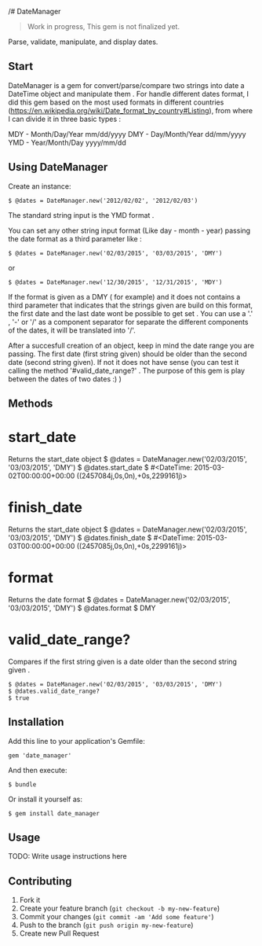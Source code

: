 /# DateManager

> Work in progress, This gem is not finalized yet.

Parse, validate, manipulate, and display dates.

## Start

DateManager is a gem for convert/parse/compare two strings into date a DateTime object and manipulate them .
For handle different dates format, I did this gem based on the most used formats in different countries (https://en.wikipedia.org/wiki/Date_format_by_country#Listing), from where I can divide it in three basic types :

MDY - Month/Day/Year mm/dd/yyyy
DMY - Day/Month/Year dd/mm/yyyy
YMD - Year/Month/Day yyyy/mm/dd

## Using DateManager

Create an instance:

    $ @dates = DateManager.new('2012/02/02', '2012/02/03')

The standard string input is the YMD format .

You can set any other string input format (Like day - month - year) passing the date format as a third parameter like :

    $ @dates = DateManager.new('02/03/2015', '03/03/2015', 'DMY')

or

    $ @dates = DateManager.new('12/30/2015', '12/31/2015', 'MDY')


If the format is given as a DMY ( for example) and it does not contains a third parameter that indicates that the strings given are build on this format, the first date and the last date wont be possible to get set .
You can use a '.' , '-' or '/' as a component separator for separate the different components of the dates, it will be translated into '/'.

After a succesfull creation of an object, keep in mind the date range you are passing. The first date (first string given) should be older than the second date (second string given). If not it does not have sense (you can test it calling the method '#valid_date_range?' . The purpose of this gem is play between the dates of two dates :) )

## Methods

# start_date
Returns the start_date object
    $ @dates = DateManager.new('02/03/2015', '03/03/2015', 'DMY')
    $ @dates.start_date
    $ #<DateTime: 2015-03-02T00:00:00+00:00 ((2457084j,0s,0n),+0s,2299161j)>

# finish_date
Returns the start_date object
    $ @dates = DateManager.new('02/03/2015', '03/03/2015', 'DMY')
    $ @dates.finish_date
    $ #<DateTime: 2015-03-03T00:00:00+00:00 ((2457085j,0s,0n),+0s,2299161j)>

# format
Returns the date format
    $ @dates = DateManager.new('02/03/2015', '03/03/2015', 'DMY')
    $ @dates.format
    $ DMY

# valid_date_range?

Compares if the first string given is a date older than the second string given .

    $ @dates = DateManager.new('02/03/2015', '03/03/2015', 'DMY')
    $ @dates.valid_date_range?
    $ true

## Installation

Add this line to your application's Gemfile:

    gem 'date_manager'

And then execute:

    $ bundle

Or install it yourself as:

    $ gem install date_manager

## Usage

TODO: Write usage instructions here

## Contributing

1. Fork it
2. Create your feature branch (`git checkout -b my-new-feature`)
3. Commit your changes (`git commit -am 'Add some feature'`)
4. Push to the branch (`git push origin my-new-feature`)
5. Create new Pull Request